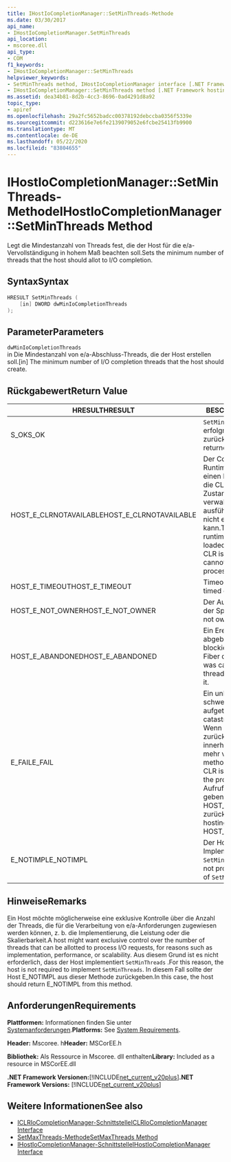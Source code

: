 ```yaml
---
title: IHostIoCompletionManager::SetMinThreads-Methode
ms.date: 03/30/2017
api_name:
- IHostIoCompletionManager.SetMinThreads
api_location:
- mscoree.dll
api_type:
- COM
f1_keywords:
- IHostIoCompletionManager::SetMinThreads
helpviewer_keywords:
- SetMinThreads method, IHostIoCompletionManager interface [.NET Framework hosting]
- IHostIoCompletionManager::SetMinThreads method [.NET Framework hosting]
ms.assetid: dea34b81-8d2b-4cc3-8696-0ad4291d8a92
topic_type:
- apiref
ms.openlocfilehash: 29a2fc5652badcc00378192debccba0356f5339e
ms.sourcegitcommit: d223616e7e6fe2139079052e6fcbe25413fb9900
ms.translationtype: MT
ms.contentlocale: de-DE
ms.lasthandoff: 05/22/2020
ms.locfileid: "83804655"
---
```

# <a name="ihostiocompletionmanagersetminthreads-method"></a><span data-ttu-id="a56cf-102">IHostIoCompletionManager::SetMinThreads-Methode</span><span class="sxs-lookup"><span data-stu-id="a56cf-102">IHostIoCompletionManager::SetMinThreads Method</span></span>
<span data-ttu-id="a56cf-103">Legt die Mindestanzahl von Threads fest, die der Host für die e/a-Vervollständigung in hohem Maß beachten soll.</span><span class="sxs-lookup"><span data-stu-id="a56cf-103">Sets the minimum number of threads that the host should allot to I/O completion.</span></span>  
  
## <a name="syntax"></a><span data-ttu-id="a56cf-104">Syntax</span><span class="sxs-lookup"><span data-stu-id="a56cf-104">Syntax</span></span>  
  
```cpp  
HRESULT SetMinThreads (  
    [in] DWORD dwMinIoCompletionThreads  
);  
```  
  
## <a name="parameters"></a><span data-ttu-id="a56cf-105">Parameter</span><span class="sxs-lookup"><span data-stu-id="a56cf-105">Parameters</span></span>  
 `dwMinIoCompletionThreads`  
 <span data-ttu-id="a56cf-106">in Die Mindestanzahl von e/a-Abschluss-Threads, die der Host erstellen soll.</span><span class="sxs-lookup"><span data-stu-id="a56cf-106">[in] The minimum number of I/O completion threads that the host should create.</span></span>  
  
## <a name="return-value"></a><span data-ttu-id="a56cf-107">Rückgabewert</span><span class="sxs-lookup"><span data-stu-id="a56cf-107">Return Value</span></span>  
  
|<span data-ttu-id="a56cf-108">HRESULT</span><span class="sxs-lookup"><span data-stu-id="a56cf-108">HRESULT</span></span>|<span data-ttu-id="a56cf-109">BESCHREIBUNG</span><span class="sxs-lookup"><span data-stu-id="a56cf-109">Description</span></span>|  
|-------------|-----------------|  
|<span data-ttu-id="a56cf-110">S_OK</span><span class="sxs-lookup"><span data-stu-id="a56cf-110">S_OK</span></span>|<span data-ttu-id="a56cf-111">`SetMinThreads`wurde erfolgreich zurückgegeben.</span><span class="sxs-lookup"><span data-stu-id="a56cf-111">`SetMinThreads` returned successfully.</span></span>|  
|<span data-ttu-id="a56cf-112">HOST_E_CLRNOTAVAILABLE</span><span class="sxs-lookup"><span data-stu-id="a56cf-112">HOST_E_CLRNOTAVAILABLE</span></span>|<span data-ttu-id="a56cf-113">Der Common Language Runtime (CLR) wurde nicht in einen Prozess geladen, oder die CLR befindet sich in einem Zustand, in dem Sie verwalteten Code nicht ausführen oder den-Befehl nicht erfolgreich verarbeiten kann.</span><span class="sxs-lookup"><span data-stu-id="a56cf-113">The common language runtime (CLR) has not been loaded into a process, or the CLR is in a state in which it cannot run managed code or process the call successfully.</span></span>|  
|<span data-ttu-id="a56cf-114">HOST_E_TIMEOUT</span><span class="sxs-lookup"><span data-stu-id="a56cf-114">HOST_E_TIMEOUT</span></span>|<span data-ttu-id="a56cf-115">Timeout des Aufrufes.</span><span class="sxs-lookup"><span data-stu-id="a56cf-115">The call timed out.</span></span>|  
|<span data-ttu-id="a56cf-116">HOST_E_NOT_OWNER</span><span class="sxs-lookup"><span data-stu-id="a56cf-116">HOST_E_NOT_OWNER</span></span>|<span data-ttu-id="a56cf-117">Der Aufrufer ist nicht Besitzer der Sperre.</span><span class="sxs-lookup"><span data-stu-id="a56cf-117">The caller does not own the lock.</span></span>|  
|<span data-ttu-id="a56cf-118">HOST_E_ABANDONED</span><span class="sxs-lookup"><span data-stu-id="a56cf-118">HOST_E_ABANDONED</span></span>|<span data-ttu-id="a56cf-119">Ein Ereignis wurde abgebrochen, während ein blockierter Thread oder eine Fiber darauf wartete.</span><span class="sxs-lookup"><span data-stu-id="a56cf-119">An event was canceled while a blocked thread or fiber was waiting on it.</span></span>|  
|<span data-ttu-id="a56cf-120">E_FAIL</span><span class="sxs-lookup"><span data-stu-id="a56cf-120">E_FAIL</span></span>|<span data-ttu-id="a56cf-121">Ein unbekannter schwerwiegender Fehler ist aufgetreten.</span><span class="sxs-lookup"><span data-stu-id="a56cf-121">An unknown catastrophic failure occurred.</span></span> <span data-ttu-id="a56cf-122">Wenn eine Methode E_FAIL zurückgibt, ist die CLR innerhalb des Prozesses nicht mehr verwendbar.</span><span class="sxs-lookup"><span data-stu-id="a56cf-122">When a method returns E_FAIL, the CLR is no longer usable within the process.</span></span> <span data-ttu-id="a56cf-123">Nachfolgende Aufrufe von Hostingmethoden geben HOST_E_CLRNOTAVAILABLE zurück.</span><span class="sxs-lookup"><span data-stu-id="a56cf-123">Subsequent calls to hosting methods return HOST_E_CLRNOTAVAILABLE.</span></span>|  
|<span data-ttu-id="a56cf-124">E_NOTIMPL</span><span class="sxs-lookup"><span data-stu-id="a56cf-124">E_NOTIMPL</span></span>|<span data-ttu-id="a56cf-125">Der Host stellt keine Implementierung von bereit `SetMinThreads` .</span><span class="sxs-lookup"><span data-stu-id="a56cf-125">The host does not provide an implementation of `SetMinThreads`.</span></span>|  
  
## <a name="remarks"></a><span data-ttu-id="a56cf-126">Hinweise</span><span class="sxs-lookup"><span data-stu-id="a56cf-126">Remarks</span></span>  
 <span data-ttu-id="a56cf-127">Ein Host möchte möglicherweise eine exklusive Kontrolle über die Anzahl der Threads, die für die Verarbeitung von e/a-Anforderungen zugewiesen werden können, z. b. die Implementierung, die Leistung oder die Skalierbarkeit.</span><span class="sxs-lookup"><span data-stu-id="a56cf-127">A host might want exclusive control over the number of threads that can be allotted to process I/O requests, for reasons such as implementation, performance, or scalability.</span></span> <span data-ttu-id="a56cf-128">Aus diesem Grund ist es nicht erforderlich, dass der Host implementiert `SetMinThreads` .</span><span class="sxs-lookup"><span data-stu-id="a56cf-128">For this reason, the host is not required to implement `SetMinThreads`.</span></span> <span data-ttu-id="a56cf-129">In diesem Fall sollte der Host E_NOTIMPL aus dieser Methode zurückgeben.</span><span class="sxs-lookup"><span data-stu-id="a56cf-129">In this case, the host should return E_NOTIMPL from this method.</span></span>  
  
## <a name="requirements"></a><span data-ttu-id="a56cf-130">Anforderungen</span><span class="sxs-lookup"><span data-stu-id="a56cf-130">Requirements</span></span>  
 <span data-ttu-id="a56cf-131">**Plattformen:** Informationen finden Sie unter [Systemanforderungen](../../get-started/system-requirements.md).</span><span class="sxs-lookup"><span data-stu-id="a56cf-131">**Platforms:** See [System Requirements](../../get-started/system-requirements.md).</span></span>  
  
 <span data-ttu-id="a56cf-132">**Header:** Mscoree. h</span><span class="sxs-lookup"><span data-stu-id="a56cf-132">**Header:** MSCorEE.h</span></span>  
  
 <span data-ttu-id="a56cf-133">**Bibliothek:** Als Ressource in Mscoree. dll enthalten</span><span class="sxs-lookup"><span data-stu-id="a56cf-133">**Library:** Included as a resource in MSCorEE.dll</span></span>  
  
 <span data-ttu-id="a56cf-134">**.NET Framework Versionen:**[!INCLUDE[net_current_v20plus](../../../../includes/net-current-v20plus-md.md)]</span><span class="sxs-lookup"><span data-stu-id="a56cf-134">**.NET Framework Versions:** [!INCLUDE[net_current_v20plus](../../../../includes/net-current-v20plus-md.md)]</span></span>  
  
## <a name="see-also"></a><span data-ttu-id="a56cf-135">Weitere Informationen</span><span class="sxs-lookup"><span data-stu-id="a56cf-135">See also</span></span>

- [<span data-ttu-id="a56cf-136">ICLRIoCompletionManager-Schnittstelle</span><span class="sxs-lookup"><span data-stu-id="a56cf-136">ICLRIoCompletionManager Interface</span></span>](iclriocompletionmanager-interface.md)
- [<span data-ttu-id="a56cf-137">SetMaxThreads-Methode</span><span class="sxs-lookup"><span data-stu-id="a56cf-137">SetMaxThreads Method</span></span>](ihostiocompletionmanager-setmaxthreads-method.md)
- [<span data-ttu-id="a56cf-138">IHostIoCompletionManager-Schnittstelle</span><span class="sxs-lookup"><span data-stu-id="a56cf-138">IHostIoCompletionManager Interface</span></span>](ihostiocompletionmanager-interface.md)
